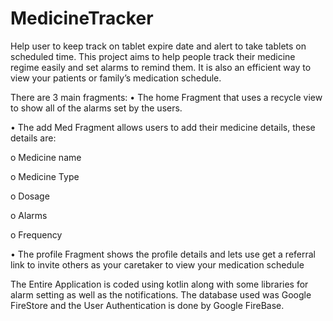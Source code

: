 # MedicineTracker
Help user to keep track on tablet expire date and alert to take tablets on scheduled time.
This project aims to help people track their medicine regime easily and set alarms to remind them.
It is also an efficient way to view your patients or family’s medication schedule.

There are 3 main fragments:
•	The home Fragment that uses a recycle view to show all of the alarms set by the users.

•	The add Med Fragment allows users to add their medicine details, these details are: 

o	Medicine name

o	Medicine Type

o	Dosage

o	Alarms

o	Frequency

•	The profile Fragment shows the profile details and lets use get a referral link to invite others as your caretaker to view your medication schedule 

The Entire Application is coded using kotlin along with some libraries for alarm setting as well as the notifications.
The database used was Google FireStore and the User Authentication is done by Google FireBase.
